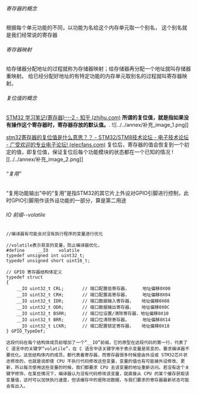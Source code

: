 
###### 寄存器的概念
根据每个单元功能的不同，以功能为名给这个内存单元取一个别名， 这个别名就是我们经常说的寄存器

###### 寄存器映射
给存储器分配地址的过程就称为存储器映射；给存储器再分配一个地址就叫存储器重映射。
给已经分配好地址的有特定功能的内存单元取别名的过程就叫寄存器映射。

###### 复位值的概念

[STM32 学习笔记(寄存器)---2 - 知乎 (zhihu.com)](https://zhuanlan.zhihu.com/p/206476640)
**所谓的复位值，就是指如果没有操作这个寄存器时，寄存器存放的默认值。**.
![[../../annex/补充_image_1.png]]


[stm32寄存器的复位值是什么意思？？ - STM32/STM8技术论坛 - 电子技术论坛 - 广受欢迎的专业电子论坛! (elecfans.com)](https://bbs.elecfans.com/jishu_1866010_1_1.html)
复位后，寄存器的值会恢复到一个初定的值，即复位值，保证复位后每个功能模块的状态都在一个已知的情况
![[../../annex/补充_image_2.png]]


###### “复用”
“复用功能输出”中的“复用”是指STM32的其它片上外设对GPIO引脚进行控制，此时GPIO引脚用作该外设功能的一部分，算是第二用途

###### IO 前缀--volatile

```//寄存器的值常常是芯片外设自动更改的，即使CPU没有执行程序，也有可能发生变化
//编译器有可能会对没有执行程序的变量进行优化

//volatile表示易变的变量，防止编译器优化，
#define     __IO    volatile
typedef unsigned int uint32_t;
typedef unsigned short uint16_t;

// GPIO 寄存器结构体定义
typedef struct
{
    __IO uint32_t CRL;       // 端口配置低寄存器，     地址偏移0X00
    __IO uint32_t CRH;       // 端口配置高寄存器，     地址偏移0X04
    __IO uint32_t IDR;       // 端口数据输入寄存器，   地址偏移0X08
    __IO uint32_t ODR;       // 端口数据输出寄存器，   地址偏移0X0C
    __IO uint32_t BSRR;      // 端口位设置/清除寄存器，地址偏移0X10
    __IO uint32_t BRR;       // 端口位清除寄存器，     地址偏移0X14
    __IO uint32_t LCKR;      // 端口配置锁定寄存器，   地址偏移0X18
} GPIO_TypeDef;

这段代码在每个结构体成员前增加了一个“__IO”前缀，它的原型在这段代码的第一行，代表了 C 语言中的关键字“volatile”，在 C 语言中该关键字用于表示变量是易变的，要求编译器不要优化。这些结构体内的成员，都代表着寄存器，而寄存器很多时候是由外设或 STM32芯片状态修改的，也就是说即使 CPU 不执行代码修改这些变量，变量的值也有可能被外设修改、更新，所以每次使用这些变量的时候，我们都要求 CPU 去该变量的地址重新访问。若没有这个关键字修饰，在某些情况下，编译器认为没有代码修改该变量，就直接从 CPU 的某个缓存获取该变量值，这时可以加快执行速度，但该缓存中的是陈旧数据，与我们要求的寄存器最新状态可能会有出入。
```







































